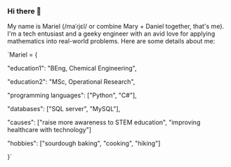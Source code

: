 ### Hi there 👋

My name is Mariel (/maˈɾjɛl/ or combine Mary + Daniel together, that's me). I'm a tech entusiast and a geeky engineer with an avid love for applying mathematics into real-world problems. Here are some details about me:

`Mariel = {

  "education1": "BEng, Chemical Engineering",
  
  "education2": "MSc, Operational Research",
  
  "programming languages": ["Python", "C#"],
  
  "databases": ["SQL server", "MySQL"],
  
  "causes": ["raise more awareness to STEM education", "improving healthcare with technology"]
  
  "hobbies": ["sourdough baking", "cooking", "hiking"]
  
}`

<!--
**mariel-rs/mariel-rs** is a ✨ _special_ ✨ repository because its `README.md` (this file) appears on your GitHub profile.

Here are some ideas to get you started:

- 🔭 I’m currently working on ...
- 🌱 I’m currently learning ...
- 👯 I’m looking to collaborate on ...
- 🤔 I’m looking for help with ...
- 💬 Ask me about ...
- 📫 How to reach me: ...
- 😄 Pronouns: ...
- ⚡ Fun fact: ...
-->
